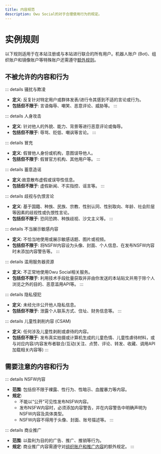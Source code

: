 ```yaml
---
title: 内容规范
description: Owu Social的对于合理使用行为的规定。
---
```


# 实例规则

以下规则适用于在本站注册或与本站进行联合的所有用户。机器人账户 (Bot)、组织账户和镜像账户等特殊账户还需遵守[额外规则](/rules/special-accounts.md)。

## 不被允许的内容和行为

::: details 骚扰与欺凌
- **定义**: 反复针对特定用户或群体发表/进行令其感到不适的言论或行为。
- **包括但不限于**: 言语侮辱、嘲笑、恶意评论、威胁等。
:::

::: details 人身攻击
- **定义**: 针对他人的外貌、能力、背景等进行恶意评论或侮辱。
- **包括但不限于**: 辱骂、贬低、嘲讽等言论。
:::

::: details 冒充
- **定义**: 假冒他人身份或机构，意图误导他人。
- **包括但不限于**: 假冒官方机构、其他用户等。
:::

::: details 蓄意造谣
- **定义**:故意散布虚假或误导性信息。
- **包括但不限于**: 虚假新闻、不实指控、谣言等。
:::

::: details 歧视与仇恨言论
- **定义**: 基于国籍、种族、民族、宗教、性别认同、性别取向、年龄、社会阶层等因素的歧视性或仇恨性言论。
- **包括但不限于**: 恐同恐跨、种族歧视、沙文主义等。
:::

::: details 不当展示敏感内容
- **定义**: 不恰当地使用或展示敏感话题、图片或视频。
- **包括但不限于**: 将NSFW内容设为头像、封面、个人信息、在发布NSFW内容时未添加内容警告等。
:::

::: details 滥用服务器资源
- **定义**: 不正常地使用Owu Social相关服务。
- **包括但不限于**: 利用技术手段批量获取并非由你发送的本站贴文并用于除个人浏览之外的目的、恶意滥用API等。
:::

::: details 隐私侵犯 <Badge type="danger" text="无预警封禁"/>
- **定义**: 未经允许公开他人隐私信息。
- **包括但不限于**: 泄露个人联系方式、住址、财务信息等。
:::

::: details 儿童性剥削内容 (CSAM) <Badge type="danger" text="无预警封禁"/>
- **定义**: 任何涉及儿童性剥削或虐待的内容。
- **包括但不限于**: 发布真实拍摄或计算机生成的儿童色情、儿童性虐待材料，或与对应内容/内容发布者联合/互动(关注、点赞、评论、转发、收藏、调用API加载相关内容等)
:::

## 需要注意的内容和行为

::: details NSFW内容
- **范围**: 包括但不限于裸露、性行为、性暗示、血腥暴力等内容。
- **规定**: 
    - 不能以“公开”可见性发布NSFW内容。
    - 发布NSFW内容时，必须添加内容警告，并在内容警告中明确声明为NSFW内容及具体类型。
    - NSFW内容不得用于头像、封面、账号描述等。
:::

::: details 商业推广
- **范围**: 以盈利为目的的广告、推广、推销等行为。
- **规定**: 
    商业推广内容需遵守对[组织账户和推广内容](/rules/special-accounts.md#组织账户)的额外规定。
:::

